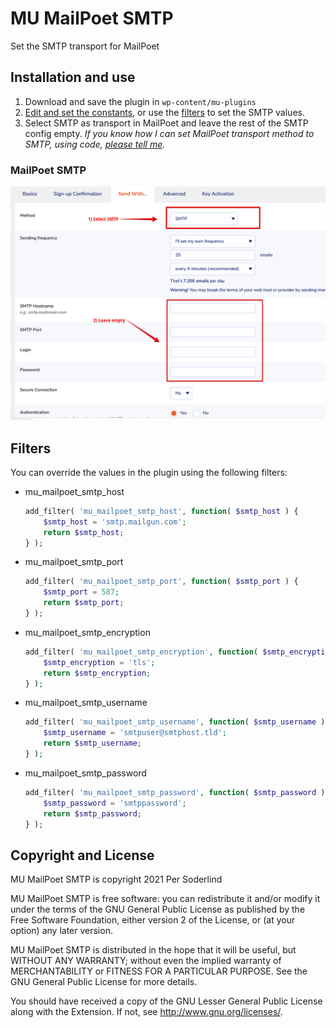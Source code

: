 # MU MailPoet SMTP

Set the SMTP transport for MailPoet

## Installation and use

1. Download and save the plugin in `wp-content/mu-plugins`
1. [Edit and set the constants](https://github.com/soderlind/mu-mailpoet-smtp/blob/main/mu-mailpoet-smtp.php#L29-L33), or use the [filters](#filters) to set the SMTP values.
1. Select SMTP as transport in MailPoet and leave the rest of the SMTP config empty. _If you know how I can set MailPoet transport method to SMTP, using code, [please tell me](https://github.com/soderlind/mu-mailpoet-smtp/issues/new/choose)._

### MailPoet SMTP

<img src="assets/mailpoet-smtp-settings.png">

## Filters

You can override the values in the plugin using the following filters:

- mu_mailpoet_smtp_host
	```php
	add_filter( 'mu_mailpoet_smtp_host', function( $smtp_host ) {
		$smtp_host = 'smtp.mailgun.com';
		return $smtp_host;
	} );
	```
- mu_mailpoet_smtp_port
	```php
	add_filter( 'mu_mailpoet_smtp_port', function( $smtp_port ) {
		$smtp_port = 587;
		return $smtp_port;
	} );
	```
- mu_mailpoet_smtp_encryption
	```php
	add_filter( 'mu_mailpoet_smtp_encryption', function( $smtp_encryption ) {
		$smtp_encryption = 'tls';
		return $smtp_encryption;
	} );
	```
- mu_mailpoet_smtp_username
	```php
	add_filter( 'mu_mailpoet_smtp_username', function( $smtp_username ) {
		$smtp_username = 'smtpuser@smtphost.tld';
		return $smtp_username;
	} );
	```
- mu_mailpoet_smtp_password
	```php
	add_filter( 'mu_mailpoet_smtp_password', function( $smtp_password ) {
		$smtp_password = 'smtppassword';
		return $smtp_password;
	} );
	```
## Copyright and License

MU MailPoet SMTP is copyright 2021 Per Soderlind

MU MailPoet SMTP is free software: you can redistribute it and/or modify it under the terms of the GNU General Public License as published by the Free Software Foundation, either version 2 of the License, or (at your option) any later version.

MU MailPoet SMTP is distributed in the hope that it will be useful, but WITHOUT ANY WARRANTY; without even the implied warranty of MERCHANTABILITY or FITNESS FOR A PARTICULAR PURPOSE. See the GNU General Public License for more details.

You should have received a copy of the GNU Lesser General Public License along with the Extension. If not, see http://www.gnu.org/licenses/.


